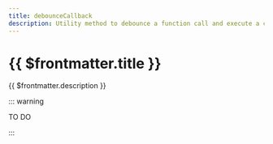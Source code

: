 ```yaml
---
title: debounceCallback
description: Utility method to debounce a function call and execute a callback
---
```


# {{ $frontmatter.title }}

{{ $frontmatter.description }}

::: warning

TO DO

:::
